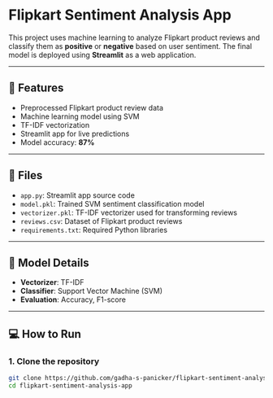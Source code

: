 # Flipkart Sentiment Analysis App

This project uses machine learning to analyze Flipkart product reviews and classify them as **positive** or **negative** based on user sentiment. The final model is deployed using **Streamlit** as a web application.

---

## 🚀 Features
- Preprocessed Flipkart product review data
- Machine learning model using SVM
- TF-IDF vectorization
- Streamlit app for live predictions
- Model accuracy: **87%**

---

## 📁 Files
- `app.py`: Streamlit app source code
- `model.pkl`: Trained SVM sentiment classification model
- `vectorizer.pkl`: TF-IDF vectorizer used for transforming reviews
- `reviews.csv`: Dataset of Flipkart product reviews
- `requirements.txt`: Required Python libraries

---

## 🧠 Model Details
- **Vectorizer**: TF-IDF
- **Classifier**: Support Vector Machine (SVM)
- **Evaluation**: Accuracy, F1-score

---

## 💻 How to Run

### 1. Clone the repository
```bash
git clone https://github.com/gadha-s-panicker/flipkart-sentiment-analysis-app.git
cd flipkart-sentiment-analysis-app
